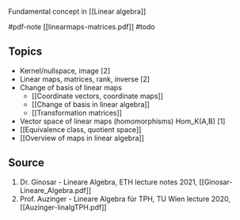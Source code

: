 Fundamental concept in [[Linear algebra]]


#pdf-note [[linearmaps-matrices.pdf]]
#todo 


## Topics
- Kernel/nullspace, image [2]
- Linear maps, matrices, rank, inverse [2]
- Change of basis of linear maps
	- [[Coordinate vectors, coordinate maps]]
	- [[Change of basis in linear algebra]]
	- [[Transformation matrices]]
- Vector space of linear maps (homomorphisms) Hom_K(A,B) [1]
- [[Equivalence class, quotient space]]
- [[Overview of maps in linear algebra]]


## Source
1. Dr. Ginosar - Lineare Algebra, ETH lecture notes 2021, [[Ginosar-Lineare_Algebra.pdf]]
2. Prof. Auzinger - Lineare Algebra für TPH, TU Wien lecture 2020, [[Auzinger-linalgTPH.pdf]]
